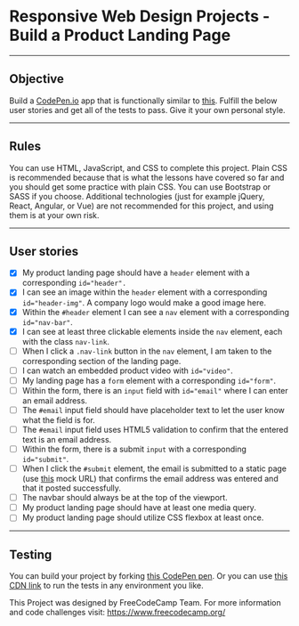 # Responsive Web Design Projects - Build a Product Landing Page

----
## Objective
Build a [CodePen.io](https://codepen.io/) app that is functionally similar to [this](https://codepen.io/freeCodeCamp/full/RKRbwL). Fulfill the below user stories and get all of the tests to pass. Give it your own personal style.

----
## Rules
You can use HTML, JavaScript, and CSS to complete this project. Plain CSS is recommended because that is what the lessons have covered so far and you should get some practice with plain CSS. You can use Bootstrap or SASS if you choose. Additional technologies (just for example jQuery, React, Angular, or Vue) are not recommended for this project, and using them is at your own risk.

----
## User stories
- [x] My product landing page should have a ```header``` element with a corresponding ```id="header".```
- [x] I can see an image within the ```header``` element with a corresponding ```id="header-img"```. A company logo would make a good image here.
- [x] Within the ```#header``` element I can see a ```nav``` element with a corresponding ```id="nav-bar"```.
- [x] I can see at least three clickable elements inside the ```nav``` element, each with the class ```nav-link```.
- [ ] When I click a ```.nav-link``` button in the ```nav``` element, I am taken to the corresponding section of the landing page.
- [ ] I can watch an embedded product video with ```id="video"```.
- [ ] My landing page has a ```form``` element with a corresponding ```id="form"```.
- [ ] Within the form, there is an ```input``` field with ```id="email"``` where I can enter an email address.
- [ ] The ```#email``` input field should have placeholder text to let the user know what the field is for.
- [ ] The ```#email``` input field uses HTML5 validation to confirm that the entered text is an email address.
- [ ] Within the form, there is a submit ```input``` with a corresponding ```id="submit"```.
- [ ] When I click the ```#submit``` element, the email is submitted to a static page (use [this](https://www.freecodecamp.com/email-submit) mock URL) that confirms the email address was entered and that it posted successfully.
- [ ] The navbar should always be at the top of the viewport.
- [ ] My product landing page should have at least one media query.
- [ ] My product landing page should utilize CSS flexbox at least once.

----
## Testing
You can build your project by forking [this CodePen pen](https://codepen.io/freeCodeCamp/pen/MJjpwO). Or you can use [this CDN link](https://cdn.freecodecamp.org/testable-projects-fcc/v1/bundle.js.) to run the tests in any environment you like.

This Project was designed by FreeCodeCamp Team. For more information and code challenges visit: https://www.freecodecamp.org/
